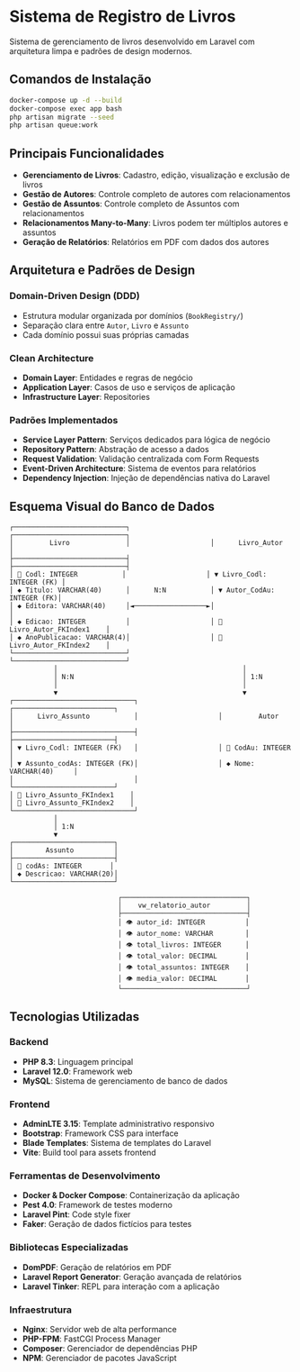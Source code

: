 # Sistema de Registro de Livros

Sistema de gerenciamento de livros desenvolvido em Laravel com arquitetura limpa e padrões de design modernos.

## Comandos de Instalação

```bash
docker-compose up -d --build
docker-compose exec app bash
php artisan migrate --seed
php artisan queue:work
```

## Principais Funcionalidades

- **Gerenciamento de Livros**: Cadastro, edição, visualização e exclusão de livros
- **Gestão de Autores**: Controle completo de autores com relacionamentos
- **Gestão de Assuntos**: Controle completo de Assuntos com relacionamentos
- **Relacionamentos Many-to-Many**: Livros podem ter múltiplos autores e assuntos
- **Geração de Relatórios**: Relatórios em PDF com dados dos autores

## Arquitetura e Padrões de Design

### **Domain-Driven Design (DDD)**
- Estrutura modular organizada por domínios (`BookRegistry/`)
- Separação clara entre `Autor`, `Livro` e `Assunto`
- Cada domínio possui suas próprias camadas

### **Clean Architecture**
- **Domain Layer**: Entidades e regras de negócio
- **Application Layer**: Casos de uso e serviços de aplicação
- **Infrastructure Layer**: Repositories

### **Padrões Implementados**
- **Service Layer Pattern**: Serviços dedicados para lógica de negócio
- **Repository Pattern**: Abstração de acesso a dados
- **Request Validation**: Validação centralizada com Form Requests
- **Event-Driven Architecture**: Sistema de eventos para relatórios
- **Dependency Injection**: Injeção de dependências nativa do Laravel

## Esquema Visual do Banco de Dados

```
┌────────────────────────────┐                    ┌────────────────────────────┐
│         Livro              │                    │      Livro_Autor           │
├────────────────────────────┤                    ├────────────────────────────┤
│ 🔑 Codl: INTEGER           │                    │ ▼ Livro_Codl: INTEGER (FK) │
│ ◆ Titulo: VARCHAR(40)      │      N:N           │ ▼ Autor_CodAu: INTEGER (FK)│
│ ◆ Editora: VARCHAR(40)     │◄──────────────────►│                            │
│ ◆ Edicao: INTEGER          │                    │ 📁 Livro_Autor_FKIndex1    │
│ ◆ AnoPublicacao: VARCHAR(4)│                    │ 📁 Livro_Autor_FKIndex2    │
└────────────────────────────┘                    └────────────────────────────┘
           │                                              │
           │ N:N                                          │ 1:N
           │                                              │
           ▼                                              ▼
┌──────────────────────────────┐                    ┌─────────────────────────┐
│      Livro_Assunto           │                    │         Autor           │
├──────────────────────────────┤                    ├─────────────────────────┤
│ ▼ Livro_Codl: INTEGER (FK)   │                    │ 🔑 CodAu: INTEGER       │
│ ▼ Assunto_codAs: INTEGER (FK)│                    │ ◆ Nome: VARCHAR(40)     │
│                              │                    └─────────────────────────┘
│ 📁 Livro_Assunto_FKIndex1    │
│ 📁 Livro_Assunto_FKIndex2    │
└──────────────────────────────┘
           │
           │ 1:N
           ▼
┌─────────────────────────┐
│        Assunto          │
├─────────────────────────┤
│ 🔑 codAs: INTEGER       │
│ ◆ Descricao: VARCHAR(20)│
└─────────────────────────┘

                           ┌───────────────────────────────┐
                           │    vw_relatorio_autor         │
                           ├───────────────────────────────┤
                           │ 👁️ autor_id: INTEGER          │
                           │ 👁️ autor_nome: VARCHAR        │
                           │ 👁️ total_livros: INTEGER      │
                           │ 👁️ total_valor: DECIMAL       │
                           │ 👁️ total_assuntos: INTEGER    │
                           │ 👁️ media_valor: DECIMAL       │
                           └───────────────────────────────┘
```

## Tecnologias Utilizadas

### **Backend**
- **PHP 8.3**: Linguagem principal
- **Laravel 12.0**: Framework web
- **MySQL**: Sistema de gerenciamento de banco de dados

### **Frontend**
- **AdminLTE 3.15**: Template administrativo responsivo
- **Bootstrap**: Framework CSS para interface
- **Blade Templates**: Sistema de templates do Laravel
- **Vite**: Build tool para assets frontend

### **Ferramentas de Desenvolvimento**
- **Docker & Docker Compose**: Containerização da aplicação
- **Pest 4.0**: Framework de testes moderno
- **Laravel Pint**: Code style fixer
- **Faker**: Geração de dados fictícios para testes

### **Bibliotecas Especializadas**
- **DomPDF**: Geração de relatórios em PDF
- **Laravel Report Generator**: Geração avançada de relatórios
- **Laravel Tinker**: REPL para interação com a aplicação

### **Infraestrutura**
- **Nginx**: Servidor web de alta performance
- **PHP-FPM**: FastCGI Process Manager
- **Composer**: Gerenciador de dependências PHP
- **NPM**: Gerenciador de pacotes JavaScript
